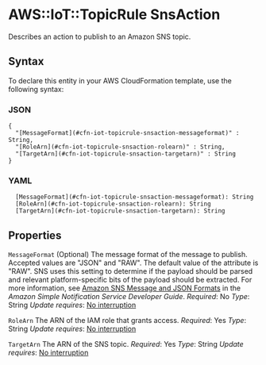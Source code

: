 # AWS::IoT::TopicRule SnsAction<a name="aws-properties-iot-topicrule-snsaction"></a>

Describes an action to publish to an Amazon SNS topic\.

## Syntax<a name="aws-properties-iot-topicrule-snsaction-syntax"></a>

To declare this entity in your AWS CloudFormation template, use the following syntax:

### JSON<a name="aws-properties-iot-topicrule-snsaction-syntax.json"></a>

```
{
  "[MessageFormat](#cfn-iot-topicrule-snsaction-messageformat)" : String,
  "[RoleArn](#cfn-iot-topicrule-snsaction-rolearn)" : String,
  "[TargetArn](#cfn-iot-topicrule-snsaction-targetarn)" : String
}
```

### YAML<a name="aws-properties-iot-topicrule-snsaction-syntax.yaml"></a>

```
  [MessageFormat](#cfn-iot-topicrule-snsaction-messageformat): String
  [RoleArn](#cfn-iot-topicrule-snsaction-rolearn): String
  [TargetArn](#cfn-iot-topicrule-snsaction-targetarn): String
```

## Properties<a name="aws-properties-iot-topicrule-snsaction-properties"></a>

`MessageFormat`  <a name="cfn-iot-topicrule-snsaction-messageformat"></a>
\(Optional\) The message format of the message to publish\. Accepted values are "JSON" and "RAW"\. The default value of the attribute is "RAW"\. SNS uses this setting to determine if the payload should be parsed and relevant platform\-specific bits of the payload should be extracted\. For more information, see [Amazon SNS Message and JSON Formats](https://docs.aws.amazon.com/sns/latest/dg/json-formats.html) in the *Amazon Simple Notification Service Developer Guide*\.
*Required*: No
*Type*: String
*Update requires*: [No interruption](https://docs.aws.amazon.com/AWSCloudFormation/latest/UserGuide/using-cfn-updating-stacks-update-behaviors.html#update-no-interrupt)

`RoleArn`  <a name="cfn-iot-topicrule-snsaction-rolearn"></a>
The ARN of the IAM role that grants access\.
*Required*: Yes
*Type*: String
*Update requires*: [No interruption](https://docs.aws.amazon.com/AWSCloudFormation/latest/UserGuide/using-cfn-updating-stacks-update-behaviors.html#update-no-interrupt)

`TargetArn`  <a name="cfn-iot-topicrule-snsaction-targetarn"></a>
The ARN of the SNS topic\.
*Required*: Yes
*Type*: String
*Update requires*: [No interruption](https://docs.aws.amazon.com/AWSCloudFormation/latest/UserGuide/using-cfn-updating-stacks-update-behaviors.html#update-no-interrupt)
